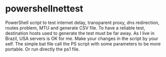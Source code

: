 # powershellnettest
PowerShell script to test internet delay, transparent proxy, dns redirection, routes problem, MTU and generate CSV file.
To have a reliable test, destination hosts used to generate the test must be far away. As I live in Brazil, USA servers is OK for me.
Make your changes in the script by your self.
The simple bat file call the PS script with some parameters to be more portable. Or run directly the ps1 file.
